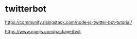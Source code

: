 # twitterbot

https://community.risingstack.com/node-js-twitter-bot-tutorial/

https://www.npmjs.com/package/twit
